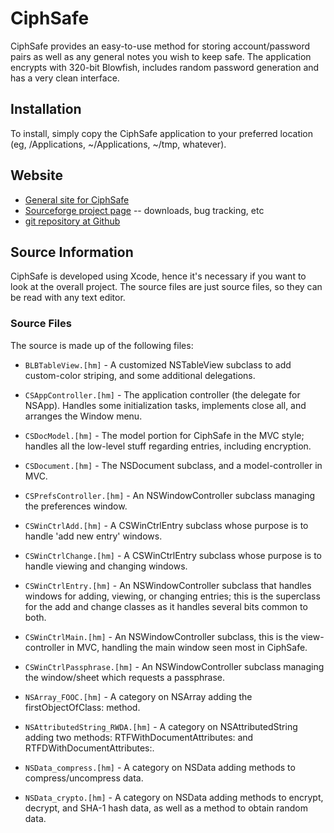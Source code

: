 CiphSafe
========

CiphSafe provides an easy-to-use method for storing account/password pairs as
well as any general notes you wish to keep safe. The application encrypts with
320-bit Blowfish, includes random password generation and has a very clean
interface. 

Installation
------------
To install, simply copy the CiphSafe application to your preferred location
(eg, /Applications, ~/Applications, ~/tmp, whatever).

Website
-------
* [General site for CiphSafe](http://ciphsafe.sourceforge.net/)
* [Sourceforge project page](http://sourceforge.net/projects/ciphsafe/) --
 downloads, bug tracking, etc
* [git repository at Github](https://github.com/blb/CiphSafe)

Source Information
------------------
CiphSafe is developed using Xcode, hence it's necessary if you want to look
at the overall project.  The source files are just source files, so they can
be read with any text editor.

### Source Files
The source is made up of the following files:

* `BLBTableView.[hm]` - A customized NSTableView subclass to add custom-color
  striping, and some additional delegations.

* `CSAppController.[hm]` - The application controller (the delegate for NSApp).
  Handles some initialization tasks, implements close all, and arranges the
  Window menu.

* `CSDocModel.[hm]` - The model portion for CiphSafe in the MVC style; handles
  all the low-level stuff regarding entries, including encryption.

* `CSDocument.[hm]` - The NSDocument subclass, and a model-controller in MVC.

* `CSPrefsController.[hm]` - An NSWindowController subclass managing the
  preferences window.

* `CSWinCtrlAdd.[hm]` - A CSWinCtrlEntry subclass whose purpose is to handle
  'add new entry' windows.

* `CSWinCtrlChange.[hm]` - A CSWinCtrlEntry subclass whose purpose is to handle
  viewing and changing windows.

* `CSWinCtrlEntry.[hm]` - An NSWindowController subclass that handles windows
  for adding, viewing, or changing entries; this is the superclass for the
  add and change classes as it handles several bits common to both.

* `CSWinCtrlMain.[hm]` - An NSWindowController subclass, this is the
  view-controller in MVC, handling the main window seen most in CiphSafe.

* `CSWinCtrlPassphrase.[hm]` - An NSWindowController subclass managing the
  window/sheet which requests a passphrase.

* `NSArray_FOOC.[hm]` - A category on NSArray adding the firstObjectOfClass:
  method.

* `NSAttributedString_RWDA.[hm]` - A category on NSAttributedString adding two
  methods: RTFWithDocumentAttributes: and RTFDWithDocumentAttributes:.

* `NSData_compress.[hm]` - A category on NSData adding methods to
  compress/uncompress data.

* `NSData_crypto.[hm]` - A category on NSData adding methods to encrypt,
  decrypt, and SHA-1 hash data, as well as a method to obtain random data.

